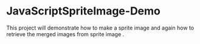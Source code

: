 # JavaScriptSpriteImage-Demo
This project will demonstrate how to make a sprite image and again how to retrieve the merged images from sprite image .

